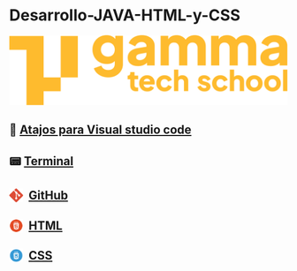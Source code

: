 # Desarrollo-JAVA-HTML-y-CSS

![Logo de GammaTech](./source/assets/Logo_Yellow.png)


## 📑 [Atajos para Visual studio code](./Comandos%20para%20VS%20code.md)

## 📟 [Terminal](./source/terminal/README.md)

## <img src="./source/assets/git.png" style="width: 25px; vertical-align: sub; margin-right: 10px">[GitHub](./source/github/README.md)

## <img src="./source/assets/html.png" style="width: 25px; vertical-align: sub; margin-right: 10px">[HTML](./source/html/README.md)

## <img src="./source/assets/css.png" style="width: 25px; vertical-align: sub; margin-right: 10px">[CSS](./source/css/README.md)


